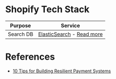 # Shopify Tech Stack

| Purpose   | Service                                                                                                                                 |
|-----------|-----------------------------------------------------------------------------------------------------------------------------------------|
| Search DB | [ElasticSearch](https://github.com/Anshul619/HLD-System-Designs/tree/main/-System-Designs/3_Databases/9_Search-Databases/ElasticSearch/Readme.md) - [Read more](https://www.elastic.co/customers/shopify) |

# References
- [10 Tips for Building Resilient Payment Systems](https://shopify.engineering/building-resilient-payment-systems)